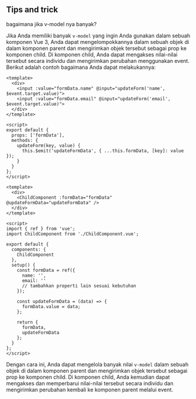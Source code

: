 ## Tips and trick
bagaimana jika v-model nya banyak?

Jika Anda memiliki banyak `v-model` yang ingin Anda gunakan dalam sebuah komponen Vue 3, Anda dapat mengelompokkannya dalam sebuah objek di dalam komponen parent dan mengirimkan objek tersebut sebagai prop ke komponen child. Di komponen child, Anda dapat mengakses nilai-nilai tersebut secara individu dan mengirimkan perubahan menggunakan event. Berikut adalah contoh bagaimana Anda dapat melakukannya:

<!-- ChildComponent.vue -->
```
<template>
  <div>
    <input :value="formData.name" @input="updateForm('name', $event.target.value)">
    <input :value="formData.email" @input="updateForm('email', $event.target.value)">
  </div>
</template>

<script>
export default {
  props: ['formData'],
  methods: {
    updateForm(key, value) {
      this.$emit('updateFormData', { ...this.formData, [key]: value });
    }
  }
};
</script>
```

<!-- ParentComponent.vue -->
```
<template>
  <div>
    <ChildComponent :formData="formData" @updateFormData="updateFormData" />
  </div>
</template>

<script>
import { ref } from 'vue';
import ChildComponent from './ChildComponent.vue';

export default {
  components: {
    ChildComponent
  },
  setup() {
    const formData = ref({
      name: '',
      email: ''
      // tambahkan properti lain sesuai kebutuhan
    });

    const updateFormData = (data) => {
      formData.value = data;
    };

    return {
      formData,
      updateFormData
    };
  }
};
</script>
```

Dengan cara ini, Anda dapat mengelola banyak nilai `v-model` dalam sebuah objek di dalam komponen parent dan mengirimkan objek tersebut sebagai prop ke komponen child. Di komponen child, Anda kemudian dapat mengakses dan memperbarui nilai-nilai tersebut secara individu dan mengirimkan perubahan kembali ke komponen parent melalui event.